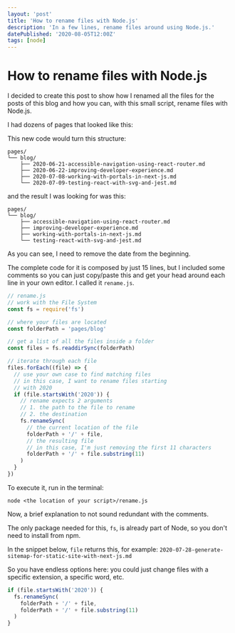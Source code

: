 ```yaml
---
layout: 'post'
title: 'How to rename files with Node.js'
description: 'In a few lines, rename files around using Node.js.'
datePublished: '2020-08-05T12:00Z'
tags: [node]
---
```


# How to rename files with Node.js

I decided to create this post to show how I renamed all the files for the posts of this blog and how you can, with this small script, rename files with Node.js.

I had dozens of pages that looked like this:

This new code would turn this structure:

```
pages/
└── blog/
    ├── 2020-06-21-accessible-navigation-using-react-router.md
    ├── 2020-06-22-improving-developer-experience.md
    ├── 2020-07-08-working-with-portals-in-next-js.md
    └── 2020-07-09-testing-react-with-svg-and-jest.md
```

and the result I was looking for was this:

```
pages/
└── blog/
    ├── accessible-navigation-using-react-router.md
    ├── improving-developer-experience.md
    ├── working-with-portals-in-next-js.md
    └── testing-react-with-svg-and-jest.md
```

As you can see, I need to remove the date from the beginning.

The complete code for it is composed by just 15 lines, but I included some comments so you can just copy/paste this and get your head around each line in your own editor. I called it `rename.js`.

```js
// rename.js
// work with the File System
const fs = require('fs')

// where your files are located
const folderPath = 'pages/blog'

// get a list of all the files inside a folder
const files = fs.readdirSync(folderPath)

// iterate through each file
files.forEach((file) => {
  // use your own case to find matching files
  // in this case, I want to rename files starting
  // with 2020
  if (file.startsWith('2020')) {
    // rename expects 2 arguments
    // 1. the path to the file to rename
    // 2. the destination
    fs.renameSync(
      // the current location of the file
      folderPath + '/' + file,
      // the resulting file
      // in this case, I'm just removing the first 11 characters
      folderPath + '/' + file.substring(11)
    )
  }
})
```

To execute it, run in the terminal:

```shell
node <the location of your script>/rename.js
```

Now, a brief explanation to not sound redundant with the comments.

The only package needed for this, `fs`, is already part of Node, so you don't need to install from npm.

In the snippet below, `file` returns this, for example: `2020-07-28-generate-sitemap-for-static-site-with-next-js.md`

So you have endless options here: you could just change files with a specific extension, a specific word, etc.

<!-- prettier-ignore-start -->
```js
if (file.startsWith('2020')) {
  fs.renameSync(
    folderPath + '/' + file,
    folderPath + '/' + file.substring(11)
  )
}
```
<!-- prettier-ignore-end -->
